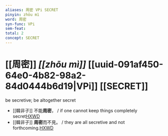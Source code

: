 ```yaml
---
aliases: 周密 VPi SECRET
pinyin: zhōu mì
word: 周密
syn-func: VPi
sem-feat: 
total: 2
concept: SECRET 
---
```

# [[周密]] *[[zhōu mì]]*  [[uuid-091af450-64e0-4b82-98a2-84d0444b6d19|VPi]] [[SECRET]]
be secretive; be altogether secret
 - [[韓非子]] 不能**周密**， / if one cannot keep things completely secret[HXWD](https://hxwd.org/textview.html?location=KR3c0005_tls_015-7a.4)
 - [[韓非子]] **周密**而不見。 / they are all secretive and not forthcoming.[HXWD](https://hxwd.org/textview.html?location=KR3c0005_tls_048-31a.10)